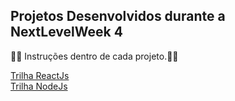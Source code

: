 ## Projetos Desenvolvidos durante a NextLevelWeek 4

🚀🚀 Instruções dentro de cada projeto.🚀🚀

[Trilha ReactJs](https://github.com/JuniimSI/NLW4-Rocket/tree/main/moveit-next/) <br />
[Trilha NodeJs](https://github.com/JuniimSI/NLW4-Rocket/tree/main/api/)